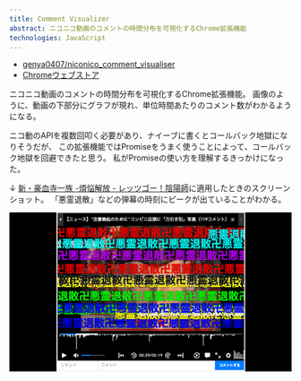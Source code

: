 ```yaml
---
title: Comment Visualizer
abstract: ニコニコ動画のコメントの時間分布を可視化するChrome拡張機能
technologies: JavaScript
---
```


- [genya0407/niconico\_comment\_visualiser](https://github.com/genya0407/niconico\_comment\_visualiser)
- [Chromeウェブストア](https://chrome.google.com/webstore/detail/niconicocommentvisualizer/lahlfbnopindeiocbcconhmdiodmgagb)

ニコニコ動画のコメントの時間分布を可視化するChrome拡張機能。
画像のように、動画の下部分にグラフが現れ、単位時間あたりのコメント数がわかるようになる。

ニコ動のAPIを複数回叩く必要があり、ナイーブに書くとコールバック地獄になりそうだが、
この拡張機能ではPromiseをうまく使うことによって、コールバック地獄を回避できたと思う。
私がPromiseの使い方を理解するきっかけになった。

↓ <a href='http://www.nicovideo.jp/watch/sm9'>新・豪血寺一族 -煩悩解放 - レッツゴー！陰陽師</a>に適用したときのスクリーンショット。
「悪霊退散」などの弾幕の時刻にピークが出ていることがわかる。

![](/assets/image/visualizer.png)